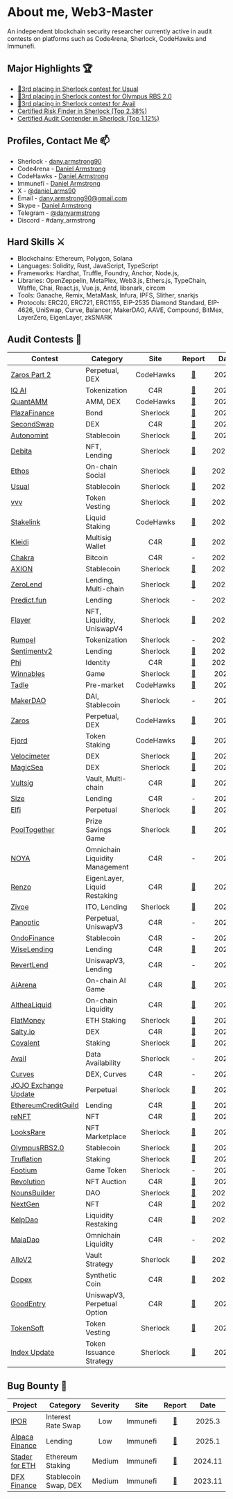 # About me, Web3-Master
An independent blockchain security researcher currently active in audit contests on platforms such as Code4rena, Sherlock, CodeHawks and Immunefi.

## Major Highlights 🏆
- [🥉3rd placing in Sherlock contest for Usual](https://x.com/sherlockdefi/status/1862497488915013878)
- [🥉3rd placing in Sherlock contest for Olympus RBS 2.0](https://x.com/sherlockdefi/status/1759934562488967389?s=20)
- [🥉3rd placing in Sherlock contest for Avail](https://x.com/sherlockdefi/status/1751899064524795966?s=20)
- [Certified Risk Finder in Sherlock (Top 2.38%)](https://audits.sherlock.xyz/profile/milestones/25274)
- [Certified Audit Contender in Sherlock (Top 1.12%)](https://audits.sherlock.xyz/profile/milestones/27951)

## Profiles, Contact Me 📫
- Sherlock - [dany.armstrong90](https://audits.sherlock.xyz/watson/dany.armstrong90)
- Code4rena - [Daniel Armstrong](https://code4rena.com/@DanielArmstrong)
- CodeHawks - [Daniel Armstrong](https://profiles.cyfrin.io/u/danielarmstrong)
- Immunefi - [Daniel Armstrong](https://immunefi.com/profile/dany_armstrong)
- X - [@daniel_arms90](https://twitter.com/daniel_arms90)
- Email - dany.armstrong90@gmail.com
- Skype - [Daniel Armstrong](https://join.skype.com/invite/ljuOz3u5cHj5)
- Telegram - [@danyarmstrong](https://t.co/z2Dh3zpqj3)
- Discord - #dany_armstrong

## Hard Skills ⚔️
- Blockchains: Ethereum, Polygon, Solana
- Languages: Solidity, Rust, JavaScript, TypeScript
- Frameworks: Hardhat, Truffle, Foundry, Anchor, Node.js, 
- Libraries: OpenZeppelin, MetaPlex, Web3.js, Ethers.js, TypeChain, Waffle, Chai, React.js, Vue.js, Antd, libsnark, circom
- Tools: Ganache, Remix, MetaMask, Infura, IPFS, Slither, snarkjs
- Protocols: ERC20, ERC721, ERC1155, EIP-2535 Diamond Standard, EIP-4626, UniSwap, Curve, Balancer, MakerDAO, AAVE, Compound, BitMex, LayerZero, EigenLayer, zkSNARK

## Audit Contests 📝

| Contest | Category | Site | Report | Date |
| - | - | :-: | :-: | :-: |
| [Zaros Part 2](https://codehawks.cyfrin.io/c/2025-01-zaros-part-2) | Perpetual, DEX | CodeHawks | [📄](https://github.com/web3-master/audit-reports/blob/main/codehawks/2025-02-zaros2/report.md) | 2025.3 |
| [IQ AI](https://code4rena.com/audits/2025-01-iq-ai) | Tokenization | C4R | [📄](https://github.com/web3-master/audit-reports/blob/main/c4r/2025-02-iqai/report.md) | 2025.2 |
| [QuantAMM](https://codehawks.cyfrin.io/c/2024-12-quantamm) | AMM, DEX | CodeHawks | [📄](https://github.com/web3-master/audit-reports/blob/main/codehawks/2025-02-quantamm/report.md) | 2025.2 |
| [PlazaFinance](https://audits.sherlock.xyz/contests/682) | Bond | Sherlock | [📄](https://github.com/web3-master/audit-reports/blob/main/sherlock/2025-02-plazafinance/report.md) | 2025.2 |
| [SecondSwap](https://code4rena.com/audits/2024-12-secondswap) | DEX | C4R | [📄](https://github.com/web3-master/audit-reports/blob/main/c4r/2025-01-secondswap/report.md) | 2025.1 |
| [Autonomint](https://audits.sherlock.xyz/contests/569) | Stablecoin | Sherlock | [📄](https://github.com/web3-master/audit-reports/blob/main/sherlock/2025-01-autonomint/report.md) | 2025.1 |
| [Debita](https://audits.sherlock.xyz/contests/627) | NFT, Lending | Sherlock | [📄](https://github.com/web3-master/audit-reports/blob/main/sherlock/2024-12-debita/report.md) | 2024.12 |
| [Ethos](https://audits.sherlock.xyz/contests/584) | On-chain Social | Sherlock | [📄](https://github.com/web3-master/audit-reports/blob/main/sherlock/2024-12-ethos/report.md) | 2024.12 |
| [Usual](https://audits.sherlock.xyz/contests/575) | Stablecoin | Sherlock | [📄](https://github.com/web3-master/audit-reports/blob/main/sherlock/2024-11-usual/report.md) | 2024.11 |
| [vvv](https://audits.sherlock.xyz/contests/647) | Token Vesting | Sherlock | [📄](https://github.com/web3-master/audit-reports/blob/main/sherlock/2024-11-vvv/report.md) | 2024.11 |
| [Stakelink](https://codehawks.cyfrin.io/c/2024-09-stakelink) | Liquid Staking | CodeHawks | [📄](https://github.com/web3-master/audit-reports/blob/main/codehawks/2024-11-stakelink/report.md) | 2024.11 |
| [Kleidi](https://code4rena.com/audits/2024-10-kleidi) | Multisig Wallet | C4R | [📄](https://github.com/web3-master/audit-reports/blob/main/c4r/2024-11-kleidi/report.md) | 2024.11 |
| [Chakra](https://code4rena.com/audits/2024-08-chakra) | Bitcoin | C4R | - | 2024.11 |
| [AXION](https://audits.sherlock.xyz/contests/552) | Stablecoin | Sherlock | [📄](https://github.com/web3-master/audit-reports/blob/main/sherlock/2024-11-axion/report.md) | 2024.11 |
| [ZeroLend](https://audits.sherlock.xyz/contests/466) | Lending, Multi-chain | Sherlock | [📄](https://github.com/web3-master/audit-reports/blob/main/sherlock/2024-10-zerolend/report.md) | 2024.10 |
| [Predict.fun](https://audits.sherlock.xyz/contests/561) | Lending | Sherlock | - | 2024.10 |
| [Flayer](https://audits.sherlock.xyz/contests/468) | NFT, Liquidity, UniswapV4 | Sherlock | [📄](https://github.com/web3-master/audit-reports/blob/main/sherlock/2024-10-flayer/report.md) | 2024.10 |
| [Rumpel](https://audits.sherlock.xyz/contests/494) | Tokenization | Sherlock | - | 2024.10 |
| [Sentimentv2](https://audits.sherlock.xyz/contests/349) | Lending | Sherlock | [📄](https://github.com/web3-master/audit-reports/blob/main/sherlock/2024-10-sentimentv2/report.md) | 2024.10 |
| [Phi](https://code4rena.com/audits/2024-08-phi) | Identity | C4R | [📄](https://github.com/web3-master/audit-reports/blob/main/c4r/2024-10-phi/report.md) | 2024.10 |
| [Winnables](https://audits.sherlock.xyz/contests/516) | Game | Sherlock | [📄](https://github.com/web3-master/audit-reports/blob/main/sherlock/2024-09-winnables/report.md) | 2024.9 |
| [Tadle](https://codehawks.cyfrin.io/c/2024-08-tadle) | Pre-market | CodeHawks | [📄](https://github.com/web3-master/audit-reports/blob/main/codehawks/2024-09-taddle/report.md) | 2024.9 |
| [MakerDAO](https://audits.sherlock.xyz/contests/333) | DAI, Stablecoin | Sherlock | - | 2024.9 |
| [Zaros](https://codehawks.cyfrin.io/c/2024-07-zaros) | Perpetual, DEX | CodeHawks | [📄](https://github.com/web3-master/audit-reports/blob/main/codehawks/2024-09-zaros/report.md) | 2024.9 |
| [Fjord](https://codehawks.cyfrin.io/c/2024-08-fjord) | Token Staking | CodeHawks | [📄](https://github.com/web3-master/audit-reports/blob/main/codehawks/2024-09-fjord/report.md) | 2024.9 |
| [Velocimeter](https://audits.sherlock.xyz/contests/442) | DEX | Sherlock | [📄](https://github.com/web3-master/audit-reports/blob/main/sherlock/2024-06-velocimeter/report.md) | 2024.8 |
| [MagicSea](https://audits.sherlock.xyz/contests/437) | DEX | Sherlock | [📄](https://github.com/web3-master/audit-reports/blob/main/sherlock/2024-06-magicsea/report.md) | 2024.8 |
| [Vultsig](https://code4rena.com/audits/2024-06-vultisig) | Vault, Multi-chain | C4R | [📄](https://github.com/web3-master/audit-reports/blob/main/c4r/2024-06-vultisig/report.md) | 2024.8 |
| [Size](https://code4rena.com/audits/2024-06-size) | Lending | C4R | - | 2024.8 |
| [Elfi](https://audits.sherlock.xyz/contests/329/leaderboard) | Perpetual | Sherlock | [📄](https://github.com/web3-master/audit-reports/blob/main/sherlock/2024-05-elfi/report.md) | 2024.7 |
| [PoolTogether](https://audits.sherlock.xyz/contests/225) | Prize Savings Game | Sherlock | [📄](https://github.com/web3-master/audit-reports/blob/main/sherlock/2024-05-pooltogether/report.md) | 2024.7 |
| [NOYA](https://code4rena.com/audits/2024-04-noya) | Omnichain Liquidity Management | C4R | - | 2024.7 |
| [Renzo](https://code4rena.com/audits/2024-04-renzo) | EigenLayer, Liquid Restaking | C4R | [📄](https://github.com/web3-master/audit-reports/blob/main/c4r/2024-04-renzo/report.md) | 2024.6 |
| [Zivoe](https://audits.sherlock.xyz/contests/280) | ITO, Lending | Sherlock | [📄](https://github.com/web3-master/audit-reports/blob/main/sherlock/2024-03-zivoe/report.md) | 2024.5 |
| [Panoptic](https://code4rena.com/audits/2024-04-panoptic) | Perpetual, UniswapV3 | C4R | - | 2024.5 |
| [OndoFinance](https://code4rena.com/audits/2024-03-ondo-finance) | Stablecoin | C4R | - | 2024.4 |
| [WiseLending](https://code4rena.com/audits/2024-02-wise-lending) | Lending | C4R | [📄](https://github.com/web3-master/audit-reports/blob/main/c4r/2024-02-wise-lending/report.md) | 2024.4 |
| [RevertLend](https://code4rena.com/audits/2024-03-revert-lend) | UniswapV3, Lending | C4R | - | 2024.4 |
| [AiArena](https://code4rena.com/audits/2024-02-ai-arena#top) | On-chain AI Game | C4R | [📄](https://github.com/web3-master/audit-reports/blob/main/c4r/2024-02-ai-arena/report.md) | 2024.3 |
| [AltheaLiquid](https://code4rena.com/audits/2024-02-althea-liquid-infrastructure) | On-chain Liquidity | C4R | [📄](https://github.com/web3-master/audit-reports/blob/main/c4r/2024-02-althea-liquid/report.md) | 2024.3 |
| [FlatMoney](https://audits.sherlock.xyz/contests/132) | ETH Staking | Sherlock | [📄](https://github.com/web3-master/audit-reports/blob/main/sherlock/2023-12-flatmoney/report.md) | 2024.3 |
| [Salty.io](https://code4rena.com/audits/2024-01-saltyio) | DEX | C4R | [📄](https://github.com/web3-master/audit-reports/blob/main/c4r/2024-01-salty/report.md) | 2024.3 |
| [Covalent](https://audits.sherlock.xyz/contests/127) | Staking | Sherlock | [📄](https://github.com/web3-master/audit-reports/blob/main/sherlock/2023-11-covalent/report.md) | 2024.2 |
| [Avail](https://audits.sherlock.xyz/contests/146) | Data Availability | Sherlock | - | 2024.2 |
| [Curves](https://code4rena.com/audits/2024-01-curves) | DEX, Curves | C4R | - | 2024.2 |
| [JOJO Exchange Update](https://audits.sherlock.xyz/contests/136) | Perpetual | Sherlock | [📄](https://github.com/web3-master/audit-reports/blob/main/sherlock/2023-12-jojo-exchange-update/report.md) | 2024.2 |
| [EthereumCreditGuild](https://code4rena.com/audits/2023-12-ethereum-credit-guild) | Lending | C4R | [📄](https://github.com/web3-master/audit-reports/blob/main/c4r/2023-12-ethereumcreditguild/report.md) | 2024.2 |
| [reNFT](https://code4rena.com/audits/2024-01-renft) | NFT | C4R | [📄](https://github.com/web3-master/audit-reports/blob/main/c4r/2024-01-renft/report.md) | 2024.2 |
| [LooksRare](https://audits.sherlock.xyz/contests/163) | NFT Marketplace | Sherlock | [📄](https://github.com/web3-master/audit-reports/blob/main/sherlock/2024-01-looksrare/report.md) | 2024.2 |
| [OlympusRBS2.0](https://audits.sherlock.xyz/contests/128) | Stablecoin | Sherlock | [📄](https://github.com/web3-master/audit-reports/blob/main/sherlock/2023-11-olympus/report.md) | 2024.1 |
| [Truflation](https://audits.sherlock.xyz/contests/151) | Staking | Sherlock | [📄](https://github.com/web3-master/audit-reports/blob/main/sherlock/2023-12-truflation/report.md) | 2024.1 |
| [Footium](https://audits.sherlock.xyz/contests/131) | Game Token | Sherlock | - | 2024.1 |
| [Revolution](https://code4rena.com/audits/2023-12-revolution-protocol) | NFT Auction | C4R | [📄](https://github.com/web3-master/audit-reports/blob/main/c4r/2023-12-revolutionprotocol/report.md) | 2024.1 |
| [NounsBuilder](https://audits.sherlock.xyz/contests/111) | DAO | Sherlock | [📄](https://github.com/web3-master/audit-reports/blob/main/sherlock/2023-09-nounsbuilder/report.md) | 2023.12 |
| [NextGen](https://code4rena.com/audits/2023-10-nextgen) | NFT | C4R | [📄](https://github.com/web3-master/audit-reports/blob/main/c4r/2023-10-nextgen/report.md) | 2023.12 |
| [KelpDao](https://code4rena.com/audits/2023-11-kelp-dao-rseth) | Liquidity Restaking | C4R | [📄](https://github.com/web3-master/audit-reports/blob/main/c4r/2023-11-kelp/report.md) | 2023.12 |
| [MaiaDao](https://code4rena.com/contests/2023-09-maia-dao-ulysses) | Omnichain Liquidity | C4R | - | 2023.11 |
| [AlloV2](https://audits.sherlock.xyz/contests/109) | Vault Strategy | Sherlock | [📄](https://github.com/web3-master/audit-reports/blob/main/sherlock/2023-09-gitcoin/report.md) | 2023.11 |
| [Dopex](https://code4rena.com/contests/2023-08-dopex) | Synthetic Coin | C4R | [📄](https://github.com/web3-master/audit-reports/blob/main/c4r/2023-08-dopex/report.md) | 2023.11 |
| [GoodEntry](https://code4rena.com/contests/2023-08-good-entry) | UniswapV3, Perpetual Option | C4R | [📄](https://github.com/web3-master/audit-reports/blob/main/c4r/2023-08-goodentry/report.md) | 2023.9 |
| [TokenSoft](https://audits.sherlock.xyz/contests/100) | Token Vesting | Sherlock | [📄](https://github.com/web3-master/audit-reports/blob/main/sherlock/2023-06-tokensoft/report.md) | 2023.8 |
| [Index Update](https://audits.sherlock.xyz/contests/91) | Token Issuance Strategy | Sherlock | [📄](https://github.com/web3-master/audit-reports/blob/main/sherlock/2023-06-Index/report.md) | 2023.8 |


## Bug Bounty 📝

| Project | Category | Severity | Site | Report | Date |
| - | - | :-: | :-: | :-: | :-: |
| [IPOR](https://bugs.immunefi.com/dashboard/submission/42078) | Interest Rate Swap | Low | Immunefi | [📄](https://github.com/web3-master/audit-reports/blob/main/immunefi/2025-03-ipor/report.md) | 2025.3 |
| [Alpaca Finance](https://bugs.immunefi.com/dashboard/submission/38064) | Lending | Low | Immunefi | [📄](https://github.com/web3-master/audit-reports/blob/main/immunefi/2025-01-alpacafinance/report.md) | 2025.1 |
| [Stader for ETH](https://bugs.immunefi.com/dashboard/submission/36695) | Ethereum Staking | Medium | Immunefi | [📄](https://github.com/web3-master/audit-reports/blob/main/immunefi/2024-11-ethx/report.md) | 2024.11 |
| [DFX Finance](https://bugs.immunefi.com/dashboard/submission/26076) | Stablecoin Swap, DEX | Medium | Immunefi | [📄](https://github.com/web3-master/audit-reports/blob/main/immunefi/2023-11-dfxfinance/report.md) | 2023.11 |



<!--
**web3-master/web3-master** is a ✨ _special_ ✨ repository because its `README.md` (this file) appears on your GitHub profile.

Here are some ideas to get you started:

- 🔭 I’m currently working on ...
- 🌱 I’m currently learning ...
- 👯 I’m looking to collaborate on ...
- 🤔 I’m looking for help with ...
- 💬 Ask me about ...
- 📫 How to reach me: ...
- 😄 Pronouns: ...
- ⚡ Fun fact: ...
-->
